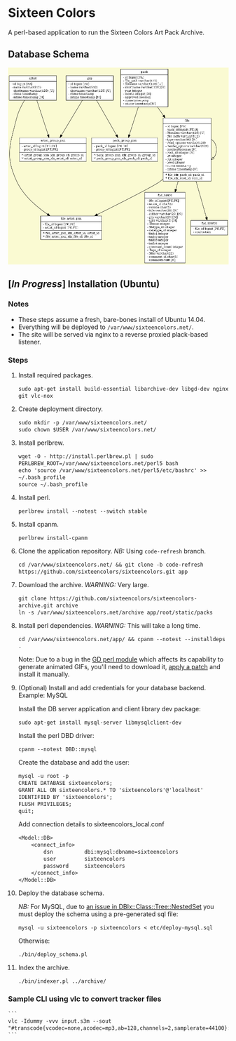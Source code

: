# Sixteen Colors

A perl-based application to run the Sixteen Colors Art Pack Archive.

## Database Schema

![Database Schema](etc/schema.png)

## [*In Progress*] Installation (Ubuntu)

### Notes

* These steps assume a fresh, bare-bones install of Ubuntu 14.04.
* Everything will be deployed to `/var/www/sixteencolors.net/`.
* The site will be served via nginx to a reverse proxied plack-based listener.

### Steps

1. Install required packages.

    ```
    sudo apt-get install build-essential libarchive-dev libgd-dev nginx git vlc-nox
    ```

2. Create deployment directory.

    ```
    sudo mkdir -p /var/www/sixteencolors.net/
    sudo chown $USER /var/www/sixteencolors.net/
    ```

3. Install perlbrew.

    ```
    wget -O - http://install.perlbrew.pl | sudo PERLBREW_ROOT=/var/www/sixteencolors.net/perl5 bash
    echo 'source /var/www/sixteencolors.net/perl5/etc/bashrc' >> ~/.bash_profile
    source ~/.bash_profile
    ```

4. Install perl.

    ```
    perlbrew install --notest --switch stable
    ```

5. Install cpanm.

    ```
    perlbrew install-cpanm
    ```

6. Clone the application repository. *NB:* Using `code-refresh` branch.

    ```
    cd /var/www/sixteencolors.net/ && git clone -b code-refresh https://github.com/sixteencolors/sixteencolors.git app
    ```

7. Download the archive. *WARNING:* Very large.

    ```
    git clone https://github.com/sixteencolors/sixteencolors-archive.git archive
    ln -s /var/www/sixteencolors.net/archive app/root/static/packs
    ```

8. Install perl dependencies. *WARNING:* This will take a long time.

    ```
    cd /var/www/sixteencolors.net/app/ && cpanm --notest --installdeps .
    ```

    Note: Due to a bug in the [GD perl module](https://metacpan.org/release/GD) which affects 
    its capability to generate animated GIFs, you'll need to download it, 
    [apply a patch](https://rt.cpan.org/Ticket/Attachment/1409528/748127/animgif-2-1-x.patch) 
    and install it manually.

9. (Optional) Install and add credentials for your database backend. Example: MySQL

    Install the DB server application and client library dev package:

    ```
    sudo apt-get install mysql-server libmysqlclient-dev
    ```

    Install the perl DBD driver:

    ```
    cpanm --notest DBD::mysql
    ```

    Create the database and add the user:
    ```
    mysql -u root -p
    CREATE DATABASE sixteencolors;
    GRANT ALL ON sixteencolors.* TO 'sixteencolors'@'localhost' IDENTIFIED BY 'sixteencolors';
    FLUSH PRIVILEGES;
    quit;
    ```

    Add connection details to sixteencolors_local.conf

    ```
    <Model::DB>
        <connect_info>
            dsn          dbi:mysql:dbname=sixteencolors
            user         sixteencolors
            password     sixteencolors
        </connect_info>
    </Model::DB>
    ```

10. Deploy the database schema.

    *NB:* For MySQL, due to [an issue in DBIx::Class::Tree::NestedSet](https://rt.cpan.org/Ticket/Display.html?id=98147) you must
    deploy the schema using a pre-generated sql file:

    ```
    mysql -u sixteencolors -p sixteencolors < etc/deploy-mysql.sql
    ```

    Otherwise:

    ```
    ./bin/deploy_schema.pl
    ```

11. Index the archive.

    ```
    ./bin/indexer.pl ../archive/
    ```

### Sample CLI using vlc to convert tracker files

    ```
    vlc -Idummy -vvv input.s3m --sout "#transcode{vcodec=none,acodec=mp3,ab=128,channels=2,samplerate=44100}:file{dst=output.mp3}"
    ```
